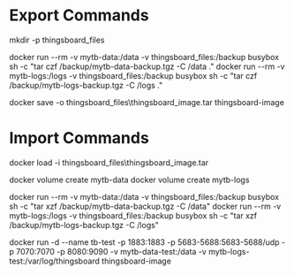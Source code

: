 # Export Commands
mkdir -p thingsboard_files

docker run --rm -v mytb-data:/data -v thingsboard_files:/backup busybox sh -c "tar czf /backup/mytb-data-backup.tgz -C /data ."
docker run --rm -v mytb-logs:/logs -v thingsboard_files:/backup busybox sh -c "tar czf /backup/mytb-logs-backup.tgz -C /logs ."

docker save -o thingsboard_files\thingsboard_image.tar thingsboard-image

# Import Commands
docker load -i thingsboard_files\thingsboard_image.tar

docker volume create mytb-data
docker volume create mytb-logs

docker run --rm -v mytb-data:/data -v thingsboard_files:/backup busybox sh -c "tar xzf /backup/mytb-data-backup.tgz -C /data"
docker run --rm -v mytb-logs:/logs -v thingsboard_files:/backup busybox sh -c "tar xzf /backup/mytb-logs-backup.tgz -C /logs"

docker run -d --name tb-test -p 1883:1883 -p 5683-5688:5683-5688/udp -p 7070:7070 -p 8080:9090 -v mytb-data-test:/data -v mytb-logs-test:/var/log/thingsboard thingsboard-image
